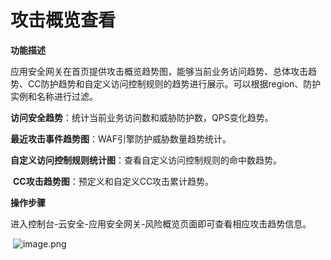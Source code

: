 # 攻击概览查看

**功能描述**

​    应用安全网关在首页提供攻击概览趋势图，能够当前业务访问趋势、总体攻击趋势、CC防护趋势和自定义访问控制规则的趋势进行展示。可以根据region、防护实例和名称进行过滤。

​    **访问安全趋势**：统计当前业务访问数和威胁防护数，QPS变化趋势。

​    **最近攻击事件趋势图**：WAF引擎防护威胁数量趋势统计。

​    **自定义访问控制规则统计图**：查看自定义访问控制规则的命中数趋势。

​    **CC攻击趋势图**：预定义和自定义CC攻击累计趋势。

**操作步骤**

​    进入控制台-云安全-应用安全网关-风险概览页面即可查看相应攻击趋势信息。

​    ![image.png](https://img1.jcloudcs.com/cms/9f2b3066-1132-48c4-a527-d2b02ad5a58b20180817114439.png)

 